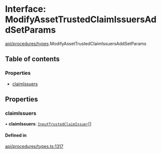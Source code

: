 # Interface: ModifyAssetTrustedClaimIssuersAddSetParams

[api/procedures/types](../wiki/api.procedures.types).ModifyAssetTrustedClaimIssuersAddSetParams

## Table of contents

### Properties

- [claimIssuers](../wiki/api.procedures.types.ModifyAssetTrustedClaimIssuersAddSetParams#claimissuers)

## Properties

### claimIssuers

• **claimIssuers**: [`InputTrustedClaimIssuer`](../wiki/api.entities.types#inputtrustedclaimissuer)[]

#### Defined in

[api/procedures/types.ts:1317](https://github.com/PolymeshAssociation/polymesh-sdk/blob/8a9e72221/src/api/procedures/types.ts#L1317)
